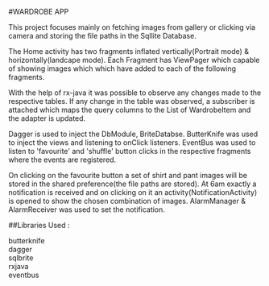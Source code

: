 
#WARDROBE APP

This project focuses mainly on fetching images from gallery or clicking via camera and storing the file paths in the Sqllite Database.

The Home activity has two fragments inflated vertically(Portrait mode) & horizontally(landcape mode).
Each Fragment has ViewPager which capable of showing images which which have added to each of the following fragments.

With the help of rx-java it was possible to observe any changes made to the respective tables. If any change in the table was observed, a subscriber is attached which maps the query columns to the List of WardrobeItem and the adapter is updated.

Dagger is used to inject the DbModule, BriteDatabse.
ButterKnife was used to inject the views and listening to onClick listeners.
EventBus was used to listen to 'favourite' and 'shuffle' button clicks in the respective fragments where the events are registered.

On clicking on the favourite button a set of shirt and pant images will be stored in the shared preference(the file paths are stored). At 6am exactly a notification is received and on clicking on it an activity(NotificationActivity) is opened to show the chosen combination of images.
AlarmManager & AlarmReceiver was used to set the notification.

##Libraries Used :

butterknife  
dagger  
sqlbrite  
rxjava  
eventbus  
